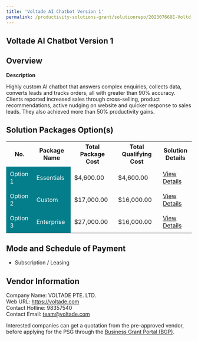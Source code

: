 ```yaml
---
title: 'Voltade AI Chatbot Version 1'
permalink: /productivity-solutions-grant/solutionrepo/202307668E-Voltd-AI-Chtbot-v-1-G
---
```


## Voltade AI Chatbot Version 1

## Overview

**Description**

Highly custom AI chatbot that answers complex enquiries, collects data, converts leads and tracks orders, all with greater than 90% accuracy. Clients reported increased sales through cross-selling, product recommendations, active nudging on website and quicker response to sales leads. They also achieved more than 50% productivity gains.

## Solution Packages Option(s)

<table>
<tr>
<th><b>No.</b></th>
<th><b>Package Name</b></th>
<th><b>Total Package Cost</b></th>
<th><b>Total Qualifying Cost</b></th>
<th><b>Solution Details</b></th>
</tr>
<tr>
<td style='padding: 10px; background-color: #037E8A; color: #FFFFFF;'>Option 1</td>
<td style='padding: 10px; background-color: #037E8A; color: #FFFFFF;'>Essentials</td>
<td style='padding: 10px;'>$4,600.00</td>
<td style='padding: 10px;'>$4,600.00</td>
<td style='padding: 10px;'><a href='/images/psg/202307668E_20240213_26112024_Desensitised_Annex3_Part1.pdf' target='_blank'>View Details</a></td>
</tr>
<tr>
<td style='padding: 10px; background-color: #037E8A; color: #FFFFFF;'>Option 2</td>
<td style='padding: 10px; background-color: #037E8A; color: #FFFFFF;'>Custom</td>
<td style='padding: 10px;'>$17,000.00</td>
<td style='padding: 10px;'>$16,000.00</td>
<td style='padding: 10px;'><a href='/images/psg/202307668E_20240213_26112024_Desensitised_Annex3_Part2.pdf' target='_blank'>View Details</a></td>
</tr>
<tr>
<td style='padding: 10px; background-color: #037E8A; color: #FFFFFF;'>Option 3</td>
<td style='padding: 10px; background-color: #037E8A; color: #FFFFFF;'>Enterprise</td>
<td style='padding: 10px;'>$27,000.00</td>
<td style='padding: 10px;'>$16,000.00</td>
<td style='padding: 10px;'><a href='/images/psg/202307668E_20240213_26112024_Desensitised_Annex3_Part3.pdf' target='_blank'>View Details</a></td>
</tr>
</table>

## Mode and Schedule of Payment

 - Subscription / Leasing

## Vendor Information

 Company Name: VOLTADE PTE. LTD.<br>Web URL: https://voltade.com <br>Contact Hotline: 98357540 <br>Contact Email: team@voltade.com <br>

Interested companies can get a quotation from the pre-approved vendor, before applying for the PSG through the <a href='https://www.businessgrants.gov.sg/' target='_blank' rel='noopener'>Business Grant Portal (BGP)</a>.

<script src="/jquery/resize-tables.js"></script>
